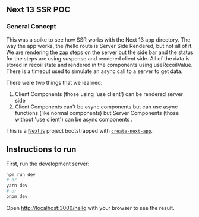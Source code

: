 ## Next 13 SSR POC

### General Concept

This was a spike to see how SSR works with the Next 13 app directory. The way the app works, the /hello route is Server Side Rendered, but not all of it. We are
rendering the zap steps on the server but the side bar and the status for the steps are using suspense and rendered client side. All of the data is stored in recoil state and
rendered in the components using useRecoilValue. There is a timeout used to simulate an async call to a server to get data.

There were two things that we learned:

1. Client Components (those using 'use client') can be rendered server side
2. Client Components can't be async components but can use async functions (like normal components) but Server Components (those without 'use client') can be async components .

This is a [Next.js](https://nextjs.org/) project bootstrapped with [`create-next-app`](https://github.com/vercel/next.js/tree/canary/packages/create-next-app).

## Instructions to run

First, run the development server:

```bash
npm run dev
# or
yarn dev
# or
pnpm dev
```

Open [http://localhost:3000/hello](http://localhost:3000/hello) with your browser to see the result.
